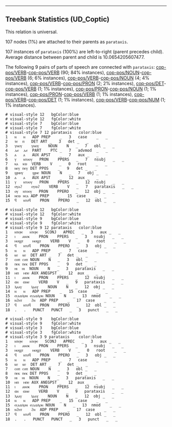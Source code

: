 

--------------------------------------------------------------------------------

## Treebank Statistics (UD_Coptic)

This relation is universal.

107 nodes (1%) are attached to their parents as `parataxis`.

107 instances of `parataxis` (100%) are left-to-right (parent precedes child).
Average distance between parent and child is 10.0654205607477.

The following 9 pairs of parts of speech are connected with `parataxis`: [cop-pos/VERB]()-[cop-pos/VERB]() (90; 84% instances), [cop-pos/NOUN]()-[cop-pos/VERB]() (6; 6% instances), [cop-pos/VERB]()-[cop-pos/NOUN]() (4; 4% instances), [cop-pos/VERB]()-[cop-pos/PRON]() (2; 2% instances), [cop-pos/DET]()-[cop-pos/VERB]() (1; 1% instances), [cop-pos/PRON]()-[cop-pos/NOUN]() (1; 1% instances), [cop-pos/PRON]()-[cop-pos/VERB]() (1; 1% instances), [cop-pos/VERB]()-[cop-pos/DET]() (1; 1% instances), [cop-pos/VERB]()-[cop-pos/NUM]() (1; 1% instances).


~~~ conllu
# visual-style 12	bgColor:blue
# visual-style 12	fgColor:white
# visual-style 7	bgColor:blue
# visual-style 7	fgColor:white
# visual-style 7 12 parataxis	color:blue
1	ⲛ	ⲛ	ADP	PREP	_	3	case	_	_
2	ⲧⲉ	ⲡ	DET	ART	_	3	det	_	_
3	ⲩⲛⲟⲩ	ⲩⲛⲟⲩ	NOUN	N	_	7	obl	_	_
4	ⲇⲉ	ⲇⲉ	PART	PTC	_	7	advmod	_	_
5	ⲁ	ⲁ	AUX	APST	_	7	aux	_	_
6	ⲩ	ⲛⲧⲟⲟⲩ	PRON	PPERS	_	7	nsubj	_	_
7	ⲕⲁ	ⲕⲱ	VERB	V	_	0	root	_	_
8	ⲛⲉⲩ	ⲡⲉⲩ	DET	PPOS	_	9	det	_	_
9	ϣⲛⲏⲩ	ϣⲛⲉ	NOUN	N	_	7	obj	_	_
10	ⲁ	ⲁ	AUX	APST	_	12	aux	_	_
11	ⲩ	ⲛⲧⲟⲟⲩ	PRON	PPERS	_	12	nsubj	_	_
12	ⲟⲩⲁϩ	ⲟⲩⲱϩ	VERB	V	_	7	parataxis	_	_
13	ⲟⲩ	ⲛⲧⲟⲟⲩ	PRON	PPERO	_	12	obj	_	_
14	ⲛⲥⲱ	ⲛⲥⲁ	ADP	PREP	_	15	case	_	_
15	ϥ	ⲛⲧⲟϥ	PRON	PPERO	_	12	obl	_	_

~~~


~~~ conllu
# visual-style 12	bgColor:blue
# visual-style 12	fgColor:white
# visual-style 9	bgColor:blue
# visual-style 9	fgColor:white
# visual-style 9 12 parataxis	color:blue
1	ⲛⲧⲉⲣⲉ	ⲛⲧⲉⲣⲉ	SCONJ	APREC	_	3	aux	_	_
2	ⲓ	ⲁⲛⲟⲕ	PRON	PPERS	_	3	nsubj	_	_
3	ⲙⲟϣⲧ	ⲙⲟϣⲧ	VERB	V	_	0	root	_	_
4	ϥ	ⲛⲧⲟϥ	PRON	PPERO	_	3	obj	_	_
5	ⲛ	ⲛ	ADP	PREP	_	7	case	_	_
6	ⲕⲉ	ⲕⲉ	DET	ART	_	7	det	_	_
7	ⲥⲟⲡ	ⲥⲟⲡ	NOUN	N	_	3	obl	_	_
8	ⲡⲉⲕ	ⲡⲉⲕ	DET	PPOS	_	9	det	_	_
9	ⲏⲓ	ⲏⲓ	NOUN	N	_	3	parataxis	_	_
10	ⲙⲡ	ⲙⲡⲉ	AUX	ANEGPST	_	12	aux	_	_
11	ⲓ	ⲁⲛⲟⲕ	PRON	PPERS	_	12	nsubj	_	_
12	ϭⲛ	ϭⲓⲛⲉ	VERB	V	_	9	parataxis	_	_
13	ⲗⲁⲁⲩ	ⲗⲁⲁⲩ	NOUN	N	_	12	obj	_	_
14	ⲛ	ⲛ	ADP	PREP	_	15	case	_	_
15	ⲉⲓⲇⲱⲗⲟⲛ	ⲉⲓⲇⲱⲗⲟⲛ	NOUN	N	_	13	nmod	_	_
16	ⲛϩⲏⲧ	ϩⲛ	ADP	PREP	_	17	case	_	_
17	ϥ	ⲛⲧⲟϥ	PRON	PPERO	_	12	obl	_	_
18	.	.	PUNCT	PUNCT	_	3	punct	_	_

~~~


~~~ conllu
# visual-style 9	bgColor:blue
# visual-style 9	fgColor:white
# visual-style 3	bgColor:blue
# visual-style 3	fgColor:white
# visual-style 3 9 parataxis	color:blue
1	ⲛⲧⲉⲣⲉ	ⲛⲧⲉⲣⲉ	SCONJ	APREC	_	3	aux	_	_
2	ⲓ	ⲁⲛⲟⲕ	PRON	PPERS	_	3	nsubj	_	_
3	ⲙⲟϣⲧ	ⲙⲟϣⲧ	VERB	V	_	0	root	_	_
4	ϥ	ⲛⲧⲟϥ	PRON	PPERO	_	3	obj	_	_
5	ⲛ	ⲛ	ADP	PREP	_	7	case	_	_
6	ⲕⲉ	ⲕⲉ	DET	ART	_	7	det	_	_
7	ⲥⲟⲡ	ⲥⲟⲡ	NOUN	N	_	3	obl	_	_
8	ⲡⲉⲕ	ⲡⲉⲕ	DET	PPOS	_	9	det	_	_
9	ⲏⲓ	ⲏⲓ	NOUN	N	_	3	parataxis	_	_
10	ⲙⲡ	ⲙⲡⲉ	AUX	ANEGPST	_	12	aux	_	_
11	ⲓ	ⲁⲛⲟⲕ	PRON	PPERS	_	12	nsubj	_	_
12	ϭⲛ	ϭⲓⲛⲉ	VERB	V	_	9	parataxis	_	_
13	ⲗⲁⲁⲩ	ⲗⲁⲁⲩ	NOUN	N	_	12	obj	_	_
14	ⲛ	ⲛ	ADP	PREP	_	15	case	_	_
15	ⲉⲓⲇⲱⲗⲟⲛ	ⲉⲓⲇⲱⲗⲟⲛ	NOUN	N	_	13	nmod	_	_
16	ⲛϩⲏⲧ	ϩⲛ	ADP	PREP	_	17	case	_	_
17	ϥ	ⲛⲧⲟϥ	PRON	PPERO	_	12	obl	_	_
18	.	.	PUNCT	PUNCT	_	3	punct	_	_

~~~



